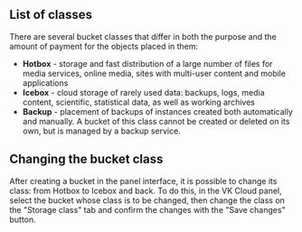 ## List of classes

There are several bucket classes that differ in both the purpose and the amount of payment for the objects placed in them:

- **Hotbox** - storage and fast distribution of a large number of files for media services, online media, sites with multi-user content and mobile applications
- **Icebox** - cloud storage of rarely used data: backups, logs, media content, scientific, statistical data, as well as working archives
- **Backup** - placement of backups of instances created both automatically and manually. A bucket of this class cannot be created or deleted on its own, but is managed by a backup service.

## Changing the bucket class

After creating a bucket in the panel interface, it is possible to change its class: from Hotbox to Icebox and back. To do this, in the VK Cloud panel, select the bucket whose class is to be changed, then change the class on the "Storage class" tab and confirm the changes with the "Save changes" button.
